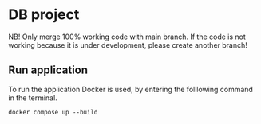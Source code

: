 # DB project
NB! Only merge 100% working code with main branch. If the code is not working because it is under development, please create another branch!

## Run application
To run the application Docker is used, by entering the folllowing command in the terminal.
```vim
docker compose up --build
```